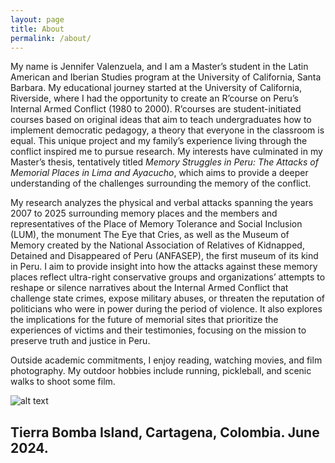 ```yaml
---
layout: page
title: About
permalink: /about/
---
```


My name is Jennifer Valenzuela, and I am a Master’s student in the Latin American and Iberian Studies program at the University of California, Santa Barbara. My educational journey started at the University of California, Riverside, where I had the opportunity to create an R’course on Peru’s Internal Armed Conflict (1980 to 2000). R’courses are student-initiated courses based on original ideas that aim to teach undergraduates how to implement democratic pedagogy, a theory that everyone in the classroom is equal. This unique project and my family’s experience living through the conflict inspired me to pursue research. My interests have culminated in my Master’s thesis, tentatively titled *Memory Struggles in Peru: The Attacks of Memorial Places in Lima and Ayacucho*, which aims to provide a deeper understanding of the challenges surrounding the memory of the conflict.

My research analyzes the physical and verbal attacks spanning the years 2007 to 2025 surrounding memory places and the members and representatives of the Place of Memory Tolerance and Social Inclusion (LUM), the monument The Eye that Cries, as well as the Museum of Memory created by the National Association of Relatives of Kidnapped, Detained and Disappeared of Peru (ANFASEP), the first museum of its kind in Peru. I aim to provide insight into how the attacks against these memory places reflect ultra-right conservative groups and organizations’ attempts to reshape or silence narratives about the Internal Armed Conflict that challenge state crimes, expose military abuses, or threaten the reputation of politicians who were in power during the period of violence. It also explores the implications for the future of memorial sites that prioritize the experiences of victims and their testimonies, focusing on the mission to preserve truth and justice in Peru.

Outside academic commitments, I enjoy reading, watching movies, and film photography. My outdoor hobbies include running, pickleball, and scenic walks to shoot some film.

![alt text](cartagenaonfilm.jpg)
## Tierra Bomba Island, Cartagena, Colombia. June 2024.